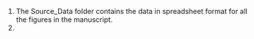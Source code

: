 1. The Source_Data folder contains the data in spreadsheet format for all the figures in the manuscript.
2. 
